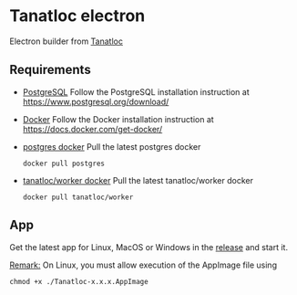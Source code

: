 # Tanatloc electron

Electron builder from [Tanatloc](https://github.com/Airthium/tanatloc)

## Requirements

- [PostgreSQL](https://www.postgresql.org/)
  Follow the PostgreSQL installation instruction at https://www.postgresql.org/download/

- [Docker](https://www.docker.com/)
  Follow the Docker installation instruction at https://docs.docker.com/get-docker/

- [postgres docker](https://hub.docker.com/_/postgres)
  Pull the latest postgres docker

  ```shell
  docker pull postgres
  ```

- [tanatloc/worker docker](https://hub.docker.com/repository/docker/tanatloc/worker/tags)
  Pull the latest tanatloc/worker docker
  ```shell
  docker pull tanatloc/worker
  ```

## App

Get the latest app for Linux, MacOS or Windows in the [release](https://github.com/Airthium/tanatloc-electron/releases/latest) and start it.

<ins>Remark:</ins> On Linux, you must allow execution of the AppImage file using

```shell
chmod +x ./Tanatloc-x.x.x.AppImage
```
